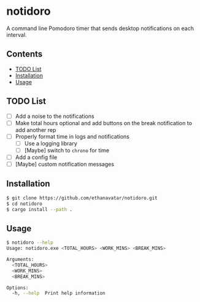 # notidoro

A command line Pomodoro timer that sends desktop notifications on each interval.

## Contents
- [TODO List](#todo-list)
- [Installation](#installation)
- [Usage](#usage)

## TODO List

- [ ] Add a noise to the notifications
- [ ] Make total hours optional and add buttons on the break notification to add another rep
- [ ] Properly format time in logs and notifications
    - [ ] Use a logging library
    - [ ] [Maybe] switch to `chrono` for time
- [ ] Add a config file
- [ ] [Maybe] custom notification messages

## Installation

```bash
$ git clone https://github.com/ethanavatar/notidoro.git
$ cd notidoro
$ cargo install --path .
```

## Usage

```bash
$ notidoro --help
Usage: notidoro.exe <TOTAL_HOURS> <WORK_MINS> <BREAK_MINS>

Arguments:
  <TOTAL_HOURS>
  <WORK_MINS>
  <BREAK_MINS>

Options:
  -h, --help  Print help information
```